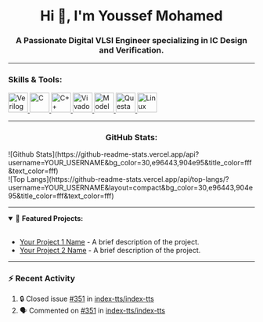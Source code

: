 <h1 align="center">Hi 👋, I'm Youssef Mohamed</h1>
<h3 align="center">A Passionate Digital VLSI Engineer specializing in IC Design and Verification.</h3>

---

<h3 align="left">Skills & Tools:</h3>
<p align="left"> 
  <a href="#" target="_blank"> <img src="https://img.shields.io/badge/Verilog-121212?style=flat&logo=verilog&logoColor=fff" alt="Verilog" width="40" height="40"/> </a>
  <a href="#" target="_blank"> <img src="[https://img.shields.io/badge/C-A8B9CC?style=flat&logo=c&logoColor=black](https://upload.wikimedia.org/wikipedia/commons/thumb/1/18/C_Programming_Language.svg/570px-C_Programming_Language.svg.png?20201031132917)" alt="C" width="40" height="40"/> </a>
  <a href="#" target="_blank"> <img src="https://img.shields.io/badge/C++-00599C?style=flat&logo=c%2B%2B&logoColor=white" alt="C++" width="40" height="40"/> </a>
  <a href="#" target="_blank"> <img src="https://img.shields.io/badge/Vivado-0078D6?style=flat&logoColor=white" alt="Vivado" width="40" height="40"/> </a>
  <a href="#" target="_blank"> <img src="https://img.shields.io/badge/ModelSim-0078D6?style=flat&logoColor=white" alt="ModelSim" width="40" height="40"/> </a>
  <a href="#" target="_blank"> <img src="https://img.shields.io/badge/QuestaSim-0078D6?style=flat&logoColor=white" alt="QuestaSim" width="40" height="40"/> </a>
  <a href="#" target="_blank"> <img src="https://img.shields.io/badge/Linux-FCC624?style=flat&logo=linux&logoColor=black" alt="Linux" width="40" height="40"/> </a>
</p>

---

<h3 align="center">GitHub Stats:</h3>
![Github Stats](https://github-readme-stats.vercel.app/api?username=YOUR_USERNAME&bg_color=30,e96443,904e95&title_color=fff&text_color=fff)
<br>
![Top Langs](https://github-readme-stats.vercel.app/api/top-langs/?username=YOUR_USERNAME&layout=compact&bg_color=30,e96443,904e95&title_color=fff&text_color=fff)

---

<details open>
 <summary> 📝 <b>Featured Projects:</b> </summary>
 <br>
  <ul>
    <li><a href="https://github.com/Youssef-Mohamed/your_project_name1">Your Project 1 Name</a> - A brief description of the project.</li>
    <li><a href="https://github.com/Youssef-Mohamed/your_project_name2">Your Project 2 Name</a> - A brief description of the project.</li>
  </ul>
</details>

---

### ⚡ Recent Activity

1. 🔒 Closed issue [#351](https://github.com/index-tts/index-tts/issues/351) in [index-tts/index-tts](https://github.com/index-tts/index-tts)
2. 🗣 Commented on [#351](https://github.com/index-tts/index-tts/issues/351#issuecomment-3290206376) in [index-tts/index-tts](https://github.com/index-tts/index-tts)
